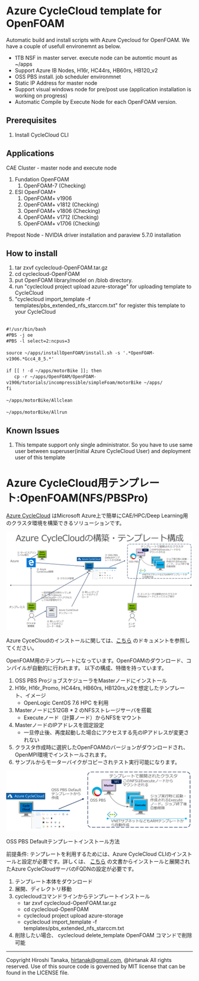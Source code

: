 # Azure CycleCloud template for OpenFOAM

Automatic build and install scripts with Azure Cyecloud for OpenFOAM. We have a couple of usefull environemnt as below.
 - 1TB NSF in master server. execute node can be automtic mount as ~/apps
 - Support Azure IB Nodes, H16r, HC44rs, HB60rs, HB120_v2
 - OSS PBS install. job scheduler environmnet
 - Static IP Address for master node
 - Support visual windows node for pre/post use (application installation is working on progress)
 - Automatic Compile by Execute Node for each OpenFOAM version.

## Prerequisites

1. Install CycleCloud CLI

## Applications

CAE Cluster - master node and execute node
1. Fundation OpenFOAM
   1. OpenFOAM-7 (Checking)
1. ESI OpenFOAM+
   1. OpenFOAM+ v1906
   1. OpenFOAM+ v1812 (Checking)
   1. OpenFOAM+ v1806 (Checking)
   1. OpenFOAM+ v1712 (Checking)
   1. OpenFOAM+ v1706 (Checking)
 
Prepost Node - NVIDIA driver installation and paraview 5.7.0 installation

## How to install 

1. tar zxvf cyclecloud-OpenFOAM.tar.gz
1. cd cyclecloud-OpenFOAM
1. put OpenFOAM library/model on /blob directory.
1. run "cyclecloud project upload azure-storage" for uploading template to CycleCloud
1. "cyclecloud import_template -f templates/pbs_extended_nfs_starccm.txt" for register this template to your CycleCloud

<pre><code>
#!/usr/bin/bash 
#PBS -j oe
#PBS -l select=2:ncpus=3

source ~/apps/installOpenFOAM/install.sh -s '.*OpenFOAM-v1906.*Gcc4_8_5.*'

if [[ ! -d ~/apps/motorBike ]]; then
   cp -r ~/apps/OpenFOAM/OpenFOAM-v1906/tutorials/incompressible/simpleFoam/motorBike ~/apps/
fi

~/apps/motorBike/Allclean

~/apps/motorBike/Allrun
</pre></code>

## Known Issues
1. This tempate support only single administrator. So you have to use same user between superuser(initial Azure CycleCloud User) and deployment user of this template

# Azure CycleCloud用テンプレート:OpenFOAM(NFS/PBSPro)

[Azure CycleCloud](https://docs.microsoft.com/en-us/azure/cyclecloud/) はMicrosoft Azure上で簡単にCAE/HPC/Deep Learning用のクラスタ環境を構築できるソリューションです。

![Azure CycleCloudの構築・テンプレート構成](https://raw.githubusercontent.com/hirtanak/osspbsdefault/master/AzureCycleCloud-OSSPBSDefault.png "Azure CycleCloudの構築・テンプレート構成")

Azure CyceCloudのインストールに関しては、[こちら](https://docs.microsoft.com/en-us/azure/cyclecloud/quickstart-install-cyclecloud) のドキュメントを参照してください。

OpenFOAM用のテンプレートになっています。OpenFOAMのダウンロード、コンパイルが自動的に行われます。
以下の構成、特徴を持っています。

1. OSS PBS ProジョブスケジューラをMasterノードにインストール
1. H16r, H16r_Promo, HC44rs, HB60rs, HB120rs_v2を想定したテンプレート、イメージ
	 - OpenLogic CentOS 7.6 HPC を利用 
1. Masterノードに512GB * 2 のNFSストレージサーバを搭載
	 - Executeノード（計算ノード）からNFSをマウント
1. MasterノードのIPアドレスを固定設定
	 - 一旦停止後、再度起動した場合にアクセスする先のIPアドレスが変更されない
1. クラスタ作成時に選択したOpenFOAMのバージョンがダウンロードされ、OpenMPI環境でインストールされます。
1. サンプルからモーターバイクがコピーされテスト実行可能になります。

![OSS PBS Default テンプレート構成](https://raw.githubusercontent.com/hirtanak/osspbsdefault/master/OSSPBSDefaultDiagram.png "OSS PBS Default テンプレート構成")

OSS PBS Defaultテンプレートインストール方法

前提条件: テンプレートを利用するためには、Azure CycleCloud CLIのインストールと設定が必要です。詳しくは、 [こちら](https://docs.microsoft.com/en-us/azure/cyclecloud/install-cyclecloud-cli) の文書からインストールと展開されたAzure CycleCloudサーバのFQDNの設定が必要です。

1. テンプレート本体をダウンロード
2. 展開、ディレクトリ移動
3. cyclecloudコマンドラインからテンプレートインストール 
   - tar zxvf cyclecloud-OpenFOAM<version>.tar.gz
   - cd cyclecloud-OpenFOAM<version>
   - cyclecloud project upload azure-storage
   - cyclecloud import_template -f templates/pbs_extended_nfs_starccm.txt
4. 削除したい場合、 cyclecloud delete_template OpenFOAM コマンドで削除可能

***
Copyright Hiroshi Tanaka, hirtanak@gmail.com, @hirtanak All rights reserved.
Use of this source code is governed by MIT license that can be found in the LICENSE file.
